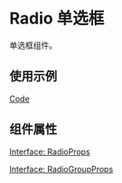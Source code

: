 # Radio 单选框

单选框组件。

## 使用示例

[Code](./demo/index.tsx)

## 组件属性

[Interface: RadioProps](./Radio.tsx)

[Interface: RadioGroupProps](./RadioGroup.tsx)

